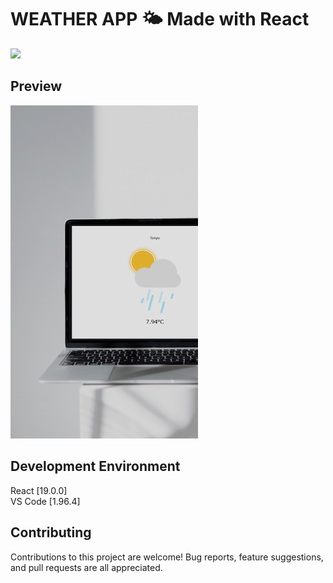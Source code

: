 # WEATHER APP 🌤️ Made with React

<img src="https://img.shields.io/badge/-React-20232A?style=for-the-badge&logo=react&logoColor=61DAFB">

## Preview

<img src="/src/assets/preview.png" width="300px">

## Development Environment

React [19.0.0]<br />
VS Code [1.96.4]

## Contributing

Contributions to this project are welcome! Bug reports, feature suggestions, and pull requests are all appreciated.
